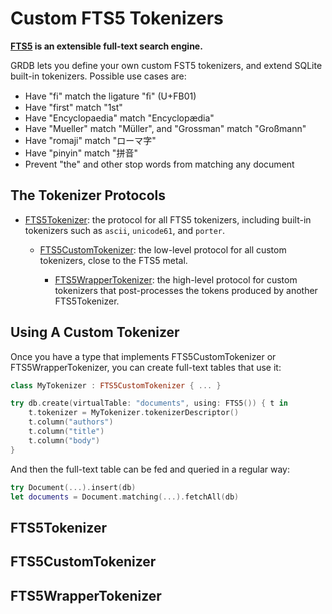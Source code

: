 Custom FTS5 Tokenizers
======================

**[FTS5](https://www.sqlite.org/fts5.html) is an extensible full-text search engine.**

GRDB lets you define your own custom FST5 tokenizers, and extend SQLite built-in tokenizers. Possible use cases are:

- Have "fi" match the ligature "&#xfb01;" (U+FB01)
- Have "first" match "1st"
- Have "Encyclopaedia" match "Encyclopædia"
- Have "Mueller" match "Müller", and "Grossman" match "Großmann"
- Have "romaji" match "ローマ字"
- Have "pinyin" match "拼音"
- Prevent "the" and other stop words from matching any document


## The Tokenizer Protocols

- [FTS5Tokenizer](#fts5tokenizer): the protocol for all FTS5 tokenizers, including built-in tokenizers such as `ascii`, `unicode61`, and `porter`.
    
    - [FTS5CustomTokenizer](#fts5customtokenizer): the low-level protocol for all custom tokenizers, close to the FTS5 metal.
    
        - [FTS5WrapperTokenizer](#fts5wrappertokenizer): the high-level protocol for custom tokenizers that post-processes the tokens produced by another FTS5Tokenizer.


## Using A Custom Tokenizer

Once you have a type that implements FTS5CustomTokenizer or FTS5WrapperTokenizer, you can create full-text tables that use it:

```swift
class MyTokenizer : FTS5CustomTokenizer { ... }

try db.create(virtualTable: "documents", using: FTS5()) { t in
    t.tokenizer = MyTokenizer.tokenizerDescriptor()
    t.column("authors")
    t.column("title")
    t.column("body")
}
```

And then the full-text table can be fed and queried in a regular way:

```swift
try Document(...).insert(db)
let documents = Document.matching(...).fetchAll(db)
```

## FTS5Tokenizer


## FTS5CustomTokenizer


## FTS5WrapperTokenizer

